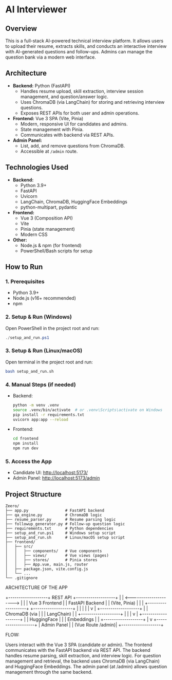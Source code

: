 # AI Interviewer

## Overview

This is a full-stack AI-powered technical interview platform. It allows users to upload their resume, extracts skills, and conducts an interactive interview with AI-generated questions and follow-ups. Admins can manage the question bank via a modern web interface.

## Architecture

- **Backend:** Python (FastAPI)
  - Handles resume upload, skill extraction, interview session management, and question/answer logic.
  - Uses ChromaDB (via LangChain) for storing and retrieving interview questions.
  - Exposes REST APIs for both user and admin operations.
- **Frontend:** Vue 3 SPA (Vite, Pinia)
  - Modern, responsive UI for candidates and admins.
  - State management with Pinia.
  - Communicates with backend via REST APIs.
- **Admin Panel:**
  - List, add, and remove questions from ChromaDB.
  - Accessible at `/admin` route.

## Technologies Used

- **Backend:**
  - Python 3.9+
  - FastAPI
  - Uvicorn
  - LangChain, ChromaDB, HuggingFace Embeddings
  - python-multipart, pydantic
- **Frontend:**
  - Vue 3 (Composition API)
  - Vite
  - Pinia (state management)
  - Modern CSS
- **Other:**
  - Node.js & npm (for frontend)
  - PowerShell/Bash scripts for setup

## How to Run

### 1. Prerequisites

- Python 3.9+
- Node.js (v16+ recommended)
- npm

### 2. Setup & Run (Windows)

Open PowerShell in the project root and run:

```powershell
./setup_and_run.ps1
```

### 3. Setup & Run (Linux/macOS)

Open terminal in the project root and run:

```bash
bash setup_and_run.sh
```

### 4. Manual Steps (if needed)

- Backend:
  ```bash
  python -m venv .venv
  source .venv/bin/activate  # or .venv\Scripts\activate on Windows
  pip install -r requirements.txt
  uvicorn app:app --reload
  ```
- Frontend:
  ```bash
  cd frontend
  npm install
  npm run dev
  ```

### 5. Access the App

- Candidate UI: [http://localhost:5173/](http://localhost:5173/)
- Admin Panel: [http://localhost:5173/admin](http://localhost:5173/admin)

## Project Structure

```
Zeero/
├── app.py                # FastAPI backend
├── qa_engine.py          # ChromaDB logic
├── resume_parser.py      # Resume parsing logic
├── followup_generator.py # Follow-up question logic
├── requirements.txt      # Python dependencies
├── setup_and_run.ps1     # Windows setup script
├── setup_and_run.sh      # Linux/macOS setup script
├── frontend/
│   ├── src/
│   │   ├── components/   # Vue components
│   │   ├── views/        # Vue views (pages)
│   │   ├── stores/       # Pinia stores
│   │   ├── App.vue, main.js, router
│   ├── package.json, vite.config.js
│   └── ...
└── .gitignore
```

ARCHITECTURE OF THE APP

+-------------------+ REST API +-------------------+
| | <---------------------> | |
| Vue 3 Frontend | | FastAPI Backend |
| (Vite, Pinia) | | |
+-------------------+ +-------------------+
| |
| |
| v
| +-------------------+
| | ChromaDB (via |
| | LangChain) |
| +-------------------+
| |
| v
| +-------------------+
| | HuggingFace |
| | Embeddings |
| +-------------------+
|
v
+-------------------+
| Admin Panel |
| (Vue Route /admin)|
+-------------------+

FLOW:

Users interact with the Vue 3 SPA (candidate or admin).
The frontend communicates with the FastAPI backend via REST API.
The backend handles resume parsing, skill extraction, and interview logic.
For question management and retrieval, the backend uses ChromaDB (via LangChain) and HuggingFace Embeddings.
The admin panel (at /admin) allows question management through the same backend.
